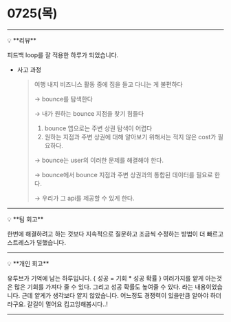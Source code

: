 # 0725(목)

---

<aside>
💡 **리뷰**

</aside>

피드백 loop를 잘 적용한 하루가 되었습니다.

- 사고 과정
    
    > 여행 내지 비즈니스 활동 중에 짐을 들고 다니는 게 불편하다
    > 
    > 
    > → bounce를 탐색한다
    > 
    > → 내가 원하는 bounce 지점을 찾기 힘들다
    > 
    > 1. bounce 앱으로는 주변 상권 탐색이 어렵다
    > 2. 원하는 지점과 주변 상권에 대해 알아보기 위해서는 적지 않은 cost가 필요하다.
    > 
    > → bounce는 user의 이러한 문제를 해결해야 한다.
    > 
    > → bounce에서 bounce 지점과 주변 상권과의 통합된 데이터를 필요로 한다.
    > 
    > → 우리가 그 api를 제공할 수 있게 한다.
    > 

---

<aside>
💡 **팀 회고**

</aside>

한번에 해결하려고 하는 것보다 지속적으로 질문하고 조금씩 수정하는 방법이 더 빠르고 스트레스가 덜했습니다.

---

<aside>
💡 **개인 회고**

</aside>

유투브가 기억에 남는 하루입니다. { 성공 = 기회 * 성공 확률 }
여러가지를 얕게 아는것은 많은 기회를 가져다 줄 수 있다. 그리고 성공 확률도 높여줄 수 있다. 라는 내용이었습니다.
근데 얕게가 생각보다 얕지 않았습니다. 어느정도 경쟁력이 있을만큼 알아야 하더라구요. 갈길이 멀어요 킵고잉해봅시다..!

---